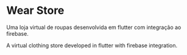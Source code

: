 # Wear Store

Uma loja virtual de roupas desenvolvida em flutter com integração ao firebase.

A virtual clothing store developed in flutter with firebase integration.
